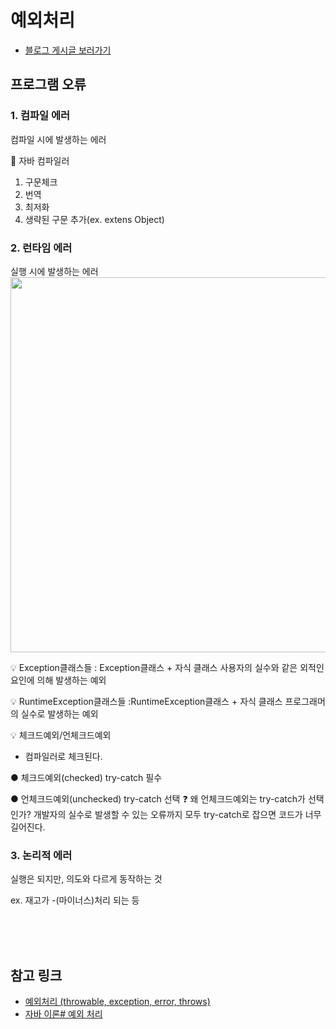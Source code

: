 # 예외처리

* [블로그 게시글 보러가기](https://sesam-dev.tistory.com/manage/newpost/151?type=post&returnURL=https%3A%2F%2Fsesam-dev.tistory.com%2F151)

## 프로그램 오류
### 1. 컴파일 에러
   컴파일 시에 발생하는 에러

📌 자바 컴파일러
1. 구문체크
2. 번역
3. 최저화
4. 생략된 구문 추가(ex. extens Object)


### 2. 런타임 에러
   실행 시에 발생하는 에러
<img src="C:\Users\lsi66\Desktop\TIL-blog_post\exception\src\image\예외처리1.PNG" width="600" height="600"/>

💡 Exception클래스들
: Exception클래스 + 자식 클래스
사용자의 실수와 같은 외적인 요인에 의해 발생하는 예외

💡 RuntimeException클래스들
:RuntimeException클래스 + 자식 클래스
프로그래머의 실수로 발생하는 예외


💡 체크드예외/언체크드예외
- 컴파일러로 체크된다.

● 체크드예외(checked)
try-catch 필수

● 언체크드예외(unchecked)
try-catch 선택
❓ 왜 언체크드예외는 try-catch가 선택인가?
개발자의 실수로 발생할 수 있는 오류까지 모두 try-catch로 잡으면 코드가 너무 길어진다.





### 3. 논리적 에러
   실행은 되지만, 의도와 다르게 동작하는 것

ex. 재고가 -(마이너스)처리 되는 등


<br/><br/><br/>


## 참고 링크

* [예외처리 (throwable, exception, error, throws)](https://sjh836.tistory.com/122)
* [자바 이론# 예외 처리](https://velog.io/@codepark_kr/%EC%9E%90%EB%B0%94-%EC%9D%B4%EB%A1%A0-%EC%98%88%EC%99%B8-%EC%B2%98%EB%A6%AC)